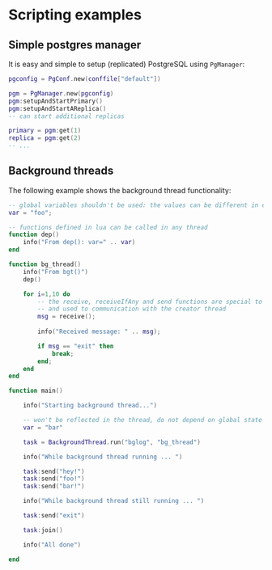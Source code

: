 # Scripting examples

## Simple postgres manager

It is easy and simple to setup (replicated) PostgreSQL using `PgManager`:

```lua
pgconfig = PgConf.new(conffile["default"])

pgm = PgManager.new(pgconfig)
pgm:setupAndStartPrimary()
pgm:setupAndStartAReplica()
-- can start additional replicas

primary = pgm:get(1)
replica = pgm:get(2)
-- ...
```

## Background threads

The following example shows the background thread functionality:

```lua
-- global variables shouldn't be used: the values can be different in every thread
var = "foo";

-- functions defined in lua can be called in any thread
function dep()
    info("From dep(): var=" .. var)
end

function bg_thread()
    info("From bgt()")
    dep()

    for i=1,10 do
        -- the receive, receiveIfAny and send functions are special to background threads, 
        -- and used to communication with the creator thread
        msg = receive();
        
        info("Received message: " .. msg);

        if msg == "exit" then
            break;
        end;
    end
end

function main()

    info("Starting background thread...")

    -- won't be reflected in the thread, do not depend on global state
    var = "bar"

    task = BackgroundThread.run("bglog", "bg_thread")

    info("While background thread running ... ")

    task:send("hey!")
    task:send("foo!")
    task:send("bar!")

    info("While background thread still running ... ")

    task:send("exit")

    task:join()

    info("All done")

end
```